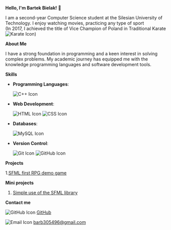 **Hello, I'm Bartek Bielak!** 👋

I am a second-year Computer Science student at the Silesian University of Technology.
I enjoy watching movies, practicing any type of sport         
(In 2017, I achieved the title of Vice Champion of Poland in Traditional Karate ![Karate Icon](https://img.icons8.com/?size=15&id=b8VPZLtx58b5&format=png&color=000000))

**About Me**

I have a strong foundation in programming and a keen interest in solving complex problems. 
My academic journey has equipped me with the knowledge programming languages and software development tools.

**Skills**
- **Programming Languages**:

  ![C++ Icon](https://img.icons8.com/color/48/000000/c-plus-plus-logo.png)

- **Web Development**:

  ![HTML Icon](https://img.icons8.com/color/48/000000/html-5.png)
  ![CSS Icon](https://img.icons8.com/color/48/000000/css3.png)

- **Databases**:

  ![MySQL Icon](https://img.icons8.com/?size=60&id=QSjnrUKYMnxO&format=png&color=000000)

- **Version Control**:

  ![Git Icon](https://img.icons8.com/?size=60&id=20906&format=png&color=000000)
  ![GitHub Icon](https://img.icons8.com/?size=60&id=D5XsEXNbhkMI&format=png&color=000000)

**Projects**

1.[SFML first RPG demo game](https://github.com/polsl-aei-pk4/a448ac97-gr42-repo/tree/main/Projekt)


**Mini projects**
1. [Simple use of the SFML library](https://github.com/bb305496/Pogoda)


**Contact me**

![GitHub Icon](https://img.icons8.com/?size=15&id=D5XsEXNbhkMI&format=png&color=000000)
[GitHub](https://github.com/bb305496)

![Email Icon](https://img.icons8.com/?size=15&id=X0mEIh0RyDdL&format=png&color=000000) 
barb305496@gmail.com

<!--
**bb305496/bb305496** is a ✨ _special_ ✨ repository because its `README.md` (this file) appears on your GitHub profile.

Here are some ideas to get you started:

- 🔭 I’m currently working on ...
- 🌱 I’m currently learning ...
- 👯 I’m looking to collaborate on ...
- 🤔 I’m looking for help with ...
- 💬 Ask me about ...
- 📫 How to reach me: ...
- 😄 Pronouns: ...
- ⚡ Fun fact: ...
-->
